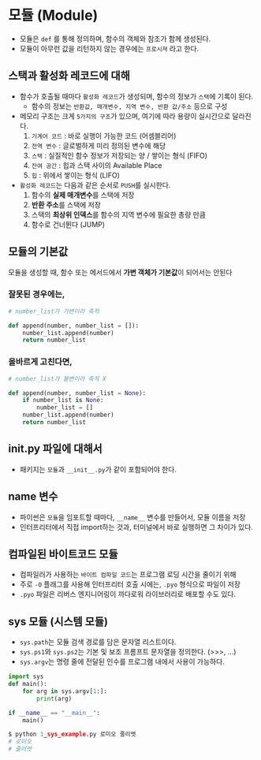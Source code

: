 # 모듈 (Module)
* 모듈은 `def` 를 통해 정의하며, 함수의 객체와 참조가 함께 생성된다.
* 모듈이 아무런 값을 리턴하지 않는 경우에는 `프로시져` 라고 한다.

## 스택과 활성화 레코드에 대해

* 함수가 호출될 때마다 `활성화 레코드`가 생성되며, 함수의 정보가 `스택`에 기록이 된다.
    * 함수의 정보는 `반환값, 매개변수, 지역 변수, 반환 값/주소` 등으로 구성
* 메모리 구조는 크게 `5가지의 구조`가 있으며, 여기에 따라 용량이 실시간으로 달라진다.
    1) `기계어 코드` : 바로 실행이 가능한 코드 (어셈블리어)
    2) `전역 변수` : 글로벌하게 미리 정의된 변수에 해당 
    3) `스택` : 실질적인 함수 정보가 저장되는 양 / 쌓이는 형식 (FIFO)
    4) `잔여 공간` : 힙과 스택 사이의 Available Place
    5) `힙` : 위에서 쌓이는 형식 (LIFO)
* `활성화 레코드`는 다음과 같은 순서로 `PUSH`를 실시한다.
    1) 함수의 **실제 매개변수**를 스택에 저장
    2) **반환 주소**를 스택에 저장
    3) 스택의 **최상위 인덱스**를 함수의 지역 변수에 필요한 총량 만큼
    4) 함수로 건너뛴다 (JUMP)

## 모듈의 기본값

모듈을 생성할 때, 함수 또는 메서드에서 **가변 객체가 기본값**이 되어서는 안된다

### 잘못된 경우에는,
```python
# number_list가 가변이라 축적

def append(number, number_list = []):
    number_list.append(number)
    return number_list
```
### 올바르게 고친다면,
```python
# number_list가 불변이라 축적 X

def append(number, number_list = None):
    if number_list is None:
        number_list = []
    number_list.append(number)
    return number_list
```

## __init__.py 파일에 대해서
* 패키지는 `모듈`과 `__init__.py`가 같이 포함되어야 한다.

## __name__ 변수
* 파이썬은 `모듈`을 임포트할 때마다, `__name__` 변수를 만들어서, 모듈 이름을 저장
* 인터프리터에서 직접 import하는 것과, 터미널에서 바로 실행하면 그 차이가 있다.

## 컴파일된 바이트코드 모듈

* 컴파일러가 사용하는 `바이트 컴파일 코드`는 프로그램 로딩 시간을 줄이기 위해
* 주로 `-O` 플래그를 사용해 인터프리터 호출 시에는, `.pyo` 형식으로 파일이 저장
* `.pyo` 파일은 리버스 엔지니어링이 까다로워 라이브러리로 배포할 수도 있다.

## sys 모듈 (시스템 모듈)

* `sys.path`는 모듈 검색 경로를 담은 문자열 리스트이다.
* `sys.ps1`와 `sys.ps2`는 기본 및 보조 프롬프트 문자열을 정의한다. (>>>, ...)
* `sys.argv`는 명령 줄에 전달된 인수를 프로그램 내에서 사용이 가능하다.
```python
import sys
def main():
    for arg in sys.argv[1:]:
        print(arg)

if __name__ == "__main__":
    main()
```
```python
$ python 1_sys_example.py 로미오 줄리엣
# 로미오
# 줄리엣
```




